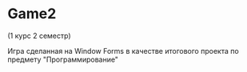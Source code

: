 # Game2
(1 курс 2 семестр)

Игра сделанная на Window Forms в качестве итогового проекта по предмету "Программирование"
